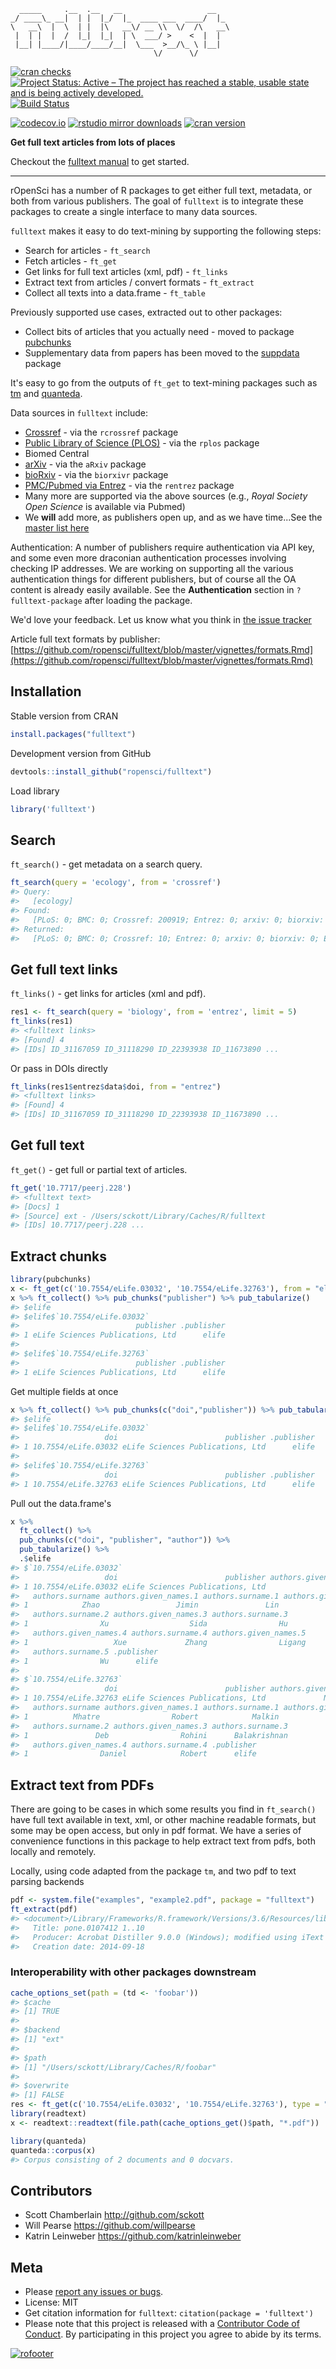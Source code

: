 

```
  _____     .__  .__   __                   __
_/ ____\_ __|  | |  |_/  |_  ____ ___  ____/  |_
\   __\  |  \  | |  |\   __\/ __ \\  \/  /\   __\
 |  | |  |  /  |_|  |_|  | \  ___/ >    <  |  |
 |__| |____/|____/____/__|  \___  >__/\_ \ |__|
                                \/      \/
```

[![cran checks](https://cranchecks.info/badges/worst/fulltext)](https://cranchecks.info/pkgs/fulltext)
[![Project Status: Active – The project has reached a stable, usable state and is being actively developed.](http://www.repostatus.org/badges/latest/active.svg)](http://www.repostatus.org/#active)
[![Build Status](https://api.travis-ci.org/ropensci/fulltext.svg)](https://travis-ci.org/ropensci/fulltext)
<!-- [![Build status](https://ci.appveyor.com/api/projects/status/y487h3ec5wc2s20m/branch/master?svg=true)](https://ci.appveyor.com/project/sckott/fulltext/branch/master) -->
[![codecov.io](https://codecov.io/github/ropensci/fulltext/coverage.svg?branch=master)](https://codecov.io/github/ropensci/fulltext?branch=master)
[![rstudio mirror downloads](http://cranlogs.r-pkg.org/badges/fulltext)](https://github.com/metacran/cranlogs.app)
[![cran version](http://www.r-pkg.org/badges/version/fulltext)](https://cran.r-project.org/package=fulltext)

__Get full text articles from lots of places__

Checkout the [fulltext manual](https://books.ropensci.org/fulltext/) to get started.

-----

rOpenSci has a number of R packages to get either full text, metadata, or both from various publishers. The goal of `fulltext` is to integrate these packages to create a single interface to many data sources.

`fulltext` makes it easy to do text-mining by supporting the following steps:

* Search for articles - `ft_search`
* Fetch articles - `ft_get`
* Get links for full text articles (xml, pdf) - `ft_links`
* Extract text from articles / convert formats - `ft_extract`
* Collect all texts into a data.frame - `ft_table`

Previously supported use cases, extracted out to other packages:

* Collect bits of articles that you actually need - moved to package [pubchunks][]
* Supplementary data from papers has been moved to the [suppdata][] package


It's easy to go from the outputs of `ft_get` to text-mining packages such as 
[tm](https://cran.r-project.org/package=tm) and 
[quanteda](https://cran.r-project.org/package=quanteda).

Data sources in `fulltext` include:

* [Crossref](https://www.crossref.org/) - via the `rcrossref` package
* [Public Library of Science (PLOS)](https://www.plos.org/) - via the `rplos` package
* Biomed Central
* [arXiv](https://arxiv.org) - via the `aRxiv` package
* [bioRxiv](https://biorxiv.org/) - via the `biorxivr` package
* [PMC/Pubmed via Entrez](https://www.ncbi.nlm.nih.gov/) - via the `rentrez` package
* Many more are supported via the above sources (e.g., _Royal Society Open Science_ is
available via Pubmed)
* We __will__ add more, as publishers open up, and as we have time...See the [master list here](https://github.com/ropensci/fulltext/issues/4#issuecomment-52376743)

Authentication: A number of publishers require authentication via API key, and some even more
draconian authentication processes involving checking IP addresses. We are working on supporting
all the various authentication things for different publishers, but of course all the OA content
is already easily available. See the **Authentication** section in `?fulltext-package` after 
loading the package.

We'd love your feedback. Let us know what you think in [the issue tracker](https://github.com/ropensci/fulltext/issues)

Article full text formats by publisher:  [https://github.com/ropensci/fulltext/blob/master/vignettes/formats.Rmd](https://github.com/ropensci/fulltext/blob/master/vignettes/formats.Rmd)


## Installation

Stable version from CRAN


```r
install.packages("fulltext")
```

Development version from GitHub


```r
devtools::install_github("ropensci/fulltext")
```

Load library


```r
library('fulltext')
```

## Search

`ft_search()` - get metadata on a search query.


```r
ft_search(query = 'ecology', from = 'crossref')
#> Query:
#>   [ecology] 
#> Found:
#>   [PLoS: 0; BMC: 0; Crossref: 200919; Entrez: 0; arxiv: 0; biorxiv: 0; Europe PMC: 0; Scopus: 0; Microsoft: 0] 
#> Returned:
#>   [PLoS: 0; BMC: 0; Crossref: 10; Entrez: 0; arxiv: 0; biorxiv: 0; Europe PMC: 0; Scopus: 0; Microsoft: 0]
```

## Get full text links

`ft_links()` - get links for articles (xml and pdf).


```r
res1 <- ft_search(query = 'biology', from = 'entrez', limit = 5)
ft_links(res1)
#> <fulltext links>
#> [Found] 4 
#> [IDs] ID_31167059 ID_31118290 ID_22393938 ID_11673890 ...
```

Or pass in DOIs directly


```r
ft_links(res1$entrez$data$doi, from = "entrez")
#> <fulltext links>
#> [Found] 4 
#> [IDs] ID_31167059 ID_31118290 ID_22393938 ID_11673890 ...
```

## Get full text

`ft_get()` - get full or partial text of articles.


```r
ft_get('10.7717/peerj.228')
#> <fulltext text>
#> [Docs] 1 
#> [Source] ext - /Users/sckott/Library/Caches/R/fulltext 
#> [IDs] 10.7717/peerj.228 ...
```

## Extract chunks


```r
library(pubchunks)
x <- ft_get(c('10.7554/eLife.03032', '10.7554/eLife.32763'), from = "elife")
x %>% ft_collect() %>% pub_chunks("publisher") %>% pub_tabularize()
#> $elife
#> $elife$`10.7554/eLife.03032`
#>                          publisher .publisher
#> 1 eLife Sciences Publications, Ltd      elife
#> 
#> $elife$`10.7554/eLife.32763`
#>                          publisher .publisher
#> 1 eLife Sciences Publications, Ltd      elife
```

Get multiple fields at once


```r
x %>% ft_collect() %>% pub_chunks(c("doi","publisher")) %>% pub_tabularize()
#> $elife
#> $elife$`10.7554/eLife.03032`
#>                   doi                        publisher .publisher
#> 1 10.7554/eLife.03032 eLife Sciences Publications, Ltd      elife
#> 
#> $elife$`10.7554/eLife.32763`
#>                   doi                        publisher .publisher
#> 1 10.7554/eLife.32763 eLife Sciences Publications, Ltd      elife
```

Pull out the data.frame's


```r
x %>%
  ft_collect() %>% 
  pub_chunks(c("doi", "publisher", "author")) %>%
  pub_tabularize() %>%
  .$elife
#> $`10.7554/eLife.03032`
#>                   doi                        publisher authors.given_names
#> 1 10.7554/eLife.03032 eLife Sciences Publications, Ltd                  Ya
#>   authors.surname authors.given_names.1 authors.surname.1 authors.given_names.2
#> 1            Zhao                 Jimin               Lin               Beiying
#>   authors.surname.2 authors.given_names.3 authors.surname.3
#> 1                Xu                  Sida                Hu
#>   authors.given_names.4 authors.surname.4 authors.given_names.5
#> 1                   Xue             Zhang                Ligang
#>   authors.surname.5 .publisher
#> 1                Wu      elife
#> 
#> $`10.7554/eLife.32763`
#>                   doi                        publisher authors.given_names
#> 1 10.7554/eLife.32763 eLife Sciences Publications, Ltd             Natasha
#>   authors.surname authors.given_names.1 authors.surname.1 authors.given_names.2
#> 1          Mhatre                Robert            Malkin                Rittik
#>   authors.surname.2 authors.given_names.3 authors.surname.3
#> 1               Deb                Rohini      Balakrishnan
#>   authors.given_names.4 authors.surname.4 .publisher
#> 1                Daniel            Robert      elife
```

## Extract text from PDFs

There are going to be cases in which some results you find in `ft_search()` have full text available in text, xml, or other machine readable formats, but some may be open access, but only in pdf format. We have a series of convenience functions in this package to help extract text from pdfs, both locally and remotely.

Locally, using code adapted from the package `tm`, and two pdf to text parsing backends


```r
pdf <- system.file("examples", "example2.pdf", package = "fulltext")
ft_extract(pdf)
#> <document>/Library/Frameworks/R.framework/Versions/3.6/Resources/library/fulltext/examples/example2.pdf
#>   Title: pone.0107412 1..10
#>   Producer: Acrobat Distiller 9.0.0 (Windows); modified using iText 5.0.3 (c) 1T3XT BVBA
#>   Creation date: 2014-09-18
```

### Interoperability with other packages downstream


```r
cache_options_set(path = (td <- 'foobar'))
#> $cache
#> [1] TRUE
#> 
#> $backend
#> [1] "ext"
#> 
#> $path
#> [1] "/Users/sckott/Library/Caches/R/foobar"
#> 
#> $overwrite
#> [1] FALSE
res <- ft_get(c('10.7554/eLife.03032', '10.7554/eLife.32763'), type = "pdf")
library(readtext)
x <- readtext::readtext(file.path(cache_options_get()$path, "*.pdf"))
```


```r
library(quanteda)
quanteda::corpus(x)
#> Corpus consisting of 2 documents and 0 docvars.
```

## Contributors

* Scott Chamberlain <http://github.com/sckott>
* Will Pearse <https://github.com/willpearse>
* Katrin Leinweber <https://github.com/katrinleinweber>

## Meta

* Please [report any issues or bugs](https://github.com/ropensci/fulltext/issues).
* License: MIT
* Get citation information for `fulltext`: `citation(package = 'fulltext')`
* Please note that this project is released with a [Contributor Code of Conduct][coc].
By participating in this project you agree to abide by its terms.

[![rofooter](https://ropensci.org/public_images/github_footer.png)](https://ropensci.org)

[suppdata]: https://github.com/ropensci/suppdata
[pubchunks]: https://github.com/ropensci/pubchunks
[coc]: https://github.com/ropensci/fulltext/blob/master/CODE_OF_CONDUCT.md
